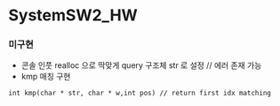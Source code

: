 # SystemSW2_HW

### 미구현

- 콘솔 인풋 realloc 으로 딱맞게 query 구조체 str 로 설정 // 에러 존재 가능
- kmp 매칭 구현

``` int kmp(char * str, char * w,int pos) // return first idx matching ```

